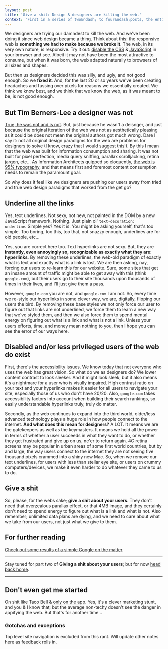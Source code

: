 ```yaml
---
layout: post
title: 'Give a shit: Design & designers are killing the web.'
context: 'First in a series of two&ndash; to four&ndash;posts, the entirety is not determined yet&hellip;'
---
```


We designers are trying our damndest to kill the web. And we've been doing it since web design became a thing. Think about this: the responsive web is **something we had to make because we broke it**. The web, in its very own nature,  is responsive. Try it out: [disable the CSS](https://developer.yahoo.com/blogs/ydn/temporarily-disable-css-testing-53538.html) & [JavaScript](http://www.alanwood.net/demos/enabling-javascript.html) in your browser and see. Albeit it may not have been the most attractive to consume, but when it was born, the web adapted naturally to browsers of all sizes and shapes.

But then us designers decided this was silly, and ugly, and not good enough. So we **fixed it**. And, for the last 20 or so years we've been creating headaches and fussing over pixels for reasons we essentially created. We think we know best, and we think that we know the web, as it was meant to be, is not good enough.

## But Tim Berners-Lee a designer was not

[True, he was not and is not](http://www.w3.org/People/Berners-Lee/). But, just because he wasn't a deisnger, and just because the original iteration of the web was not as aesthetically pleasing as it could be does not mean the original authors got much wrong. Dare I say it: not all original design paradigms for the web are problems for designers to solve (I know, crazy that I would suggest this!). By this I mean that the web was built for information consumption and sharing. It was not built for pixel perfection, media query sniffing, parallax scrolljacking, retina jargon, etc... As Information Architects quipped so eloquently, [the web is 95% typography](https://ia.net/know-how/the-web-is-all-about-typography-period), and that means first and foremost content consumption needs to remain the paramount goal.

So why does it feel like we designers are pushing our users away from tried and true web design paradigms that worked from the get go?

## Underline all the links

Yes, text underlines. Not sexy, not new, not painted in the DOM by a new JavaScript framework. Nothing. Just plain ol' <code>text-decoration: underline</code>. Simple yes? Yes it is. You might be asking yourself, that's too simple. Too boring, too this, too that, not snazzy enough, underlines are for old people, etc...

Yes, you are correct here too. Text hyperlinks are not sexy. But, they are **instantly, even annoyingly so, recognizable as exactly what they are: hyperlinks**. By removing these underlines, the web-old paradigm of exactly what is text and exactly what is a link is lost. We are then asking, nay, forcing our users to re-learn this for our website. Sure, some sites that get an insane amount of traffic might be able to get away with this (think <code>google.com</code>), but their users go to their site thousands upon thousands of times in their lives, and I'll just give them a pass.

However, <code>google.com</code> you are not, and <code>google.com</code> I am not. So, every time we re-style our hyperlinks in some clever way, we are, digitally, flipping our users the bird. By removing these base styles we not only force our user to figure out that links are not underlined, we force them to learn a new way that we've styled them, and then we also force them to spend mental energy on figuring out what is a link and what is not a link. Unless your users efforts, time, and money mean nothing to you, then I hope you can see the error of our ways here.

## Disabled and/or less privileged users of the web do exist

First, there's the accessibility issues. We know today that not everyone who uses the web has great vision. So what do we as designers do? We lower content contrast to look sleeker. And it might look sleek, but it also means it's a nightmare for a user who is visully impaired. High contrast ratio on your text and your hyperlinks makes it easier for all users to navigate your site, especially those of us who don't have 20/20. Also, <code>google.com</code> takes accessibility factors into account when building their search rankings, so easily understandable hyperlinks truly, truly do matter.

Secondly, as the web continues to expand into the third world, older/less advanced technology plays a huge role in how people connect to the internet. **And what does this mean for designers?** A LOT. It means we are the gatekeepers as well as the keymasters. It means we hold all the power in terms of whether a user succeeds in what they want to do, or whether they get frustrated and give up on us, ne'er to return again. 4G retina screens may be popular in urban areas of some first world countries, but by and large, the way users connect to the internet they are not seeing five thousand pixels crammed into a shiny new Mac. So, when we remove our text underlines, for users with less than stellar eye site, or users on crummy computers/devices, we make it even harder to do whatever they came to us to do.

## Give a shit

So, please, for the webs sake; **give a shit about your users**. They don't need that overzealous parallax effect, or that 4MB image, and they certainly don't need to spend energy to figure out what is a link and what is not. Also remember; unlimited data plans are dying, and we need to care about what we take from our users, not just what we give to them.

## For further reading

[Check out some results of a simple Google on the matter](https://www.google.com/search?q=why%20underlining%20hyperlinks%20on%20the%20web%20is%20important&rct=j).

<hr>

Stay tuned for part two of **Giving a shit about your users**; but for now [head back home](/).

<hr>

## Don't even get me started

On shit like Taco Bell & [only on the app](http://adage.com/article/digital/taco-bell-launches-mobile-app-blacks-social-sites/295604/). Yes, it's a clever marketing stunt, and you & I know that; but the average non-techy doesn't see the danger in appifying the web. But that's for another time...

### Gotchas and exceptions

Top level site navigation is excluded from this rant. Will update other notes here as feedback rolls in.